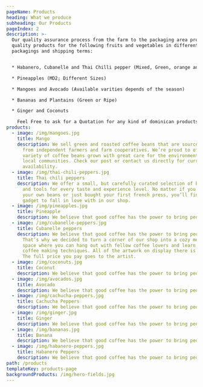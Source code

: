 ```yaml
---
pageName: Products
heading: What we produce
subheading: Our Products
pageIndex: 2
description: >-
  Our quality assurance process from the farm to the packaging area provides top
  quality products for the following fruits and vegetables in different types of
  packagings and shipping terms:


  * Habanero, Cubanelle and Thai Chilli pepper (Mixed, Green, orange and red)

  * Pineapples (MD2; Different Sizes)

  * Mangoes and Avocado (Available varities depends of the season)

  * Bananas and Plantains (Green or Ripe)

  * Ginger and Coconuts

    Feel Free to ask for a Quotation for any kind of dominican products!
products:
  - image: /img/mangoes.jpg
    title: Mango
    description: We sell green and roasted coffee beans that are sourced directly
      from independent farmers and farm cooperatives. We’re proud to offer a
      variety of coffee beans grown with great care for the environment and
      local communities. Check our post or contact us directly for current
      availability.
  - image: /img/thai-chili-peppers.jpg
    title: Thai chili peppers
    description: We offer a small, but carefully curated selection of brewing gear
      and tools for every taste and experience level. No matter if you roast
      your own beans or just bought your first french press, you’ll find a
      gadget to fall in love with in our shop.
  - image: /img/pineapples.jpg
    title: Pineapple
    description: We believe that good coffee has the power to bring people together.
  - image: /img/cubanelle-peppers.jpg
    title: Cubanelle peppers
    description: We believe that good coffee has the power to bring people together.
      That’s why we decided to turn a corner of our shop into a cozy meeting
      space where you can hang out with fellow coffee lovers and learn about
      coffee making techniques. All of the artwork on display there is for sale.
      The full price you pay goes to the artist.
  - image: /img/coconuts.jpg
    title: Coconut
    description: We believe that good coffee has the power to bring people together.
  - image: /img/avocados.jpg
    title: Avocado
    description: We believe that good coffee has the power to bring people together.
  - image: /img/cachucha-peppers.jpg
    title: Cachucha Peppers
    description: We believe that good coffee has the power to bring people together.
  - image: /img/ginger.jpg
    title: Ginger
    description: We believe that good coffee has the power to bring people together.
  - image: /img/bananas.jpg
    title: Banana
    description: We believe that good coffee has the power to bring people together.
  - image: /img/habanero-peppers.jpg
    title: Habanero Peppers
    description: We believe that good coffee has the power to bring people together.
path: /products
templateKey: products-page
backgroundProducts: /img/hero-fields.jpg
---
```

